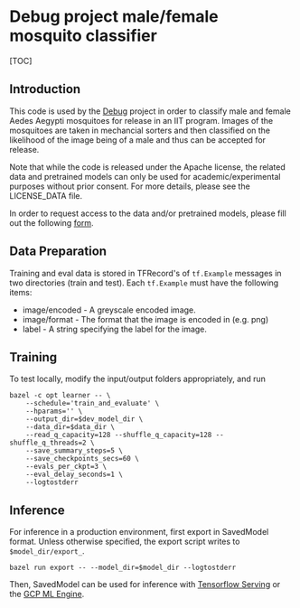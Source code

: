 # Debug project male/female mosquito classifier

[TOC]

## Introduction

This code is used by the [Debug](https://www.debug.com) project in order to classify male and female Aedes Aegypti mosquitoes for release in an IIT program. Images of the mosquitoes are taken in mechancial sorters and then classified on the likelihood of the image being of a male and thus can be accepted for release.

Note that while the code is released under the Apache license, the related data and pretrained models can only be used for academic/experimental purposes without prior consent. For more details, please see the LICENSE_DATA file.

In order to request access to the data and/or pretrained models, please fill out the following [form](https://docs.google.com/forms/d/e/1FAIpQLSeysKGV38WTKLyAz-UR51qWEkvkHc6NIU5rjoh0zKLrMzQaNQ/viewform).

## Data Preparation
Training and eval data is stored in TFRecord's of `tf.Example` messages in two
directories (train and test). Each `tf.Example` must have the following items:

  *  image/encoded - A greyscale encoded image.
  *  image/format - The format that the image is encoded in (e.g. png)
  *  label - A string specifying the label for the image.


## Training

To test locally, modify the input/output folders appropriately, and run

```shell
bazel -c opt learner -- \
    --schedule='train_and_evaluate' \
    --hparams='' \
    --output_dir=$dev_model_dir \
    --data_dir=$data_dir \
    --read_q_capacity=128 --shuffle_q_capacity=128 --shuffle_q_threads=2 \
    --save_summary_steps=5 \
    --save_checkpoints_secs=60 \
    --evals_per_ckpt=3 \
    --eval_delay_seconds=1 \
    --logtostderr
```

## Inference
For inference in a production environment, first export in SavedModel format. Unless
otherwise specified, the export script writes to `$model_dir/export_`.

```shell
bazel run export -- --model_dir=$model_dir --logtostderr
```

Then, SavedModel can be used for inference with [Tensorflow Serving](https://www.tensorflow.org/tfx/guide/serving) or the [GCP ML Engine](https://cloud.google.com/ml-engine/docs/deploying-models).
